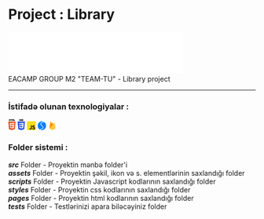 # Project : Library

![image](src/assets/icons/logoWhite.svg)
\
EACAMP GROUP M2 "TEAM-TU" - Library project

---

### İstifadə olunan texnologiyalar : 
<div>
  <img src ="./src/assets/mdicons/html.svg" alt="HTML5 logo" width="3%" title='HTML5'/>
  <img src ="./src/assets/mdicons/css.svg" alt="CSS3 logo" width="3%" title='CSS3'/>
  <img src ="./src/assets/mdicons/javascript.svg" alt="Javascript logo" width="3.5%" title='Javascript'/>
  <img src ="./src/assets/mdicons/swiper.svg" alt="Swiper logo" width="3.5%" title='Swiper'/>
  <img src ="./src/assets/mdicons/firebase.svg" alt="Firebase logo" width="3.5%" title='Firebase'/>
  </div

---

### Folder sistemi :

**_src_** Folder - Proyektin mənbə folder'i\
**_assets_** Folder - Proyektin şəkil, ikon və s. elementlərinin saxlandığı folder\
**_scripts_** Folder - Proyektin Javascript kodlarının saxlandığı folder\
**_styles_** Folder - Proyektin css kodlarının saxlandığı folder\
**_pages_** Folder - Proyektin html kodlarının saxlandığı folder\
**_tests_** Folder - Testlərinizi apara biləcəyiniz folder
